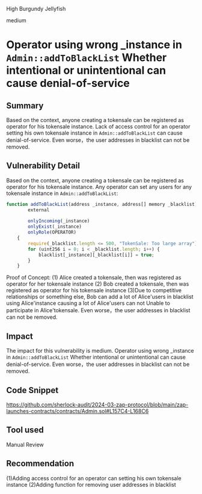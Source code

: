 High Burgundy Jellyfish

medium

# Operator using wrong _instance in `Admin::addToBlackList` Whether intentional or unintentional can cause denial-of-service

## Summary
Based on the context, anyone creating a tokensale can be registered as operator for his tokensale instance. Lack of access control for an operator setting his own tokensale instance in `Admin::addToBlackList` can cause denial-of-service. Even worse，the user addresses in blacklist can not be removed.


## Vulnerability Detail
Based on the context, anyone creating a tokensale can be registered as operator for his tokensale instance. Any operator can set any users for any tokensale instance in `Admin::addToBlackList`:
```javascript
function addToBlackList(address _instance, address[] memory _blacklist)
        external
        
        onlyIncoming(_instance)
        onlyExist(_instance)
        onlyRole(OPERATOR)
    {
        require(_blacklist.length <= 500, "TokenSale: Too large array");
        for (uint256 i = 0; i < _blacklist.length; i++) {
            blacklist[_instance][_blacklist[i]] = true;
        }
    }

```
Proof of Concept:
(1) Alice created a tokensale, then was registered as operator for her tokensale instance
(2) Bob created a tokensale, then was registered as operator for his tokensale instance
(3)Due to competitive relationships or something else, Bob can add a lot of Alice'users in blacklist using  Alice'instance causing a lot of Alice'users can not Unable to participate in Alice'tokensale. Even worse，the user addresses in blacklist can not be removed.

## Impact
The impact for this vulnerability is medium. Operator using wrong _instance in `Admin::addToBlackList` Whether intentional or unintentional can cause denial-of-service. Even worse，the user addresses in blacklist can not be removed.


## Code Snippet
https://github.com/sherlock-audit/2024-03-zap-protocol/blob/main/zap-launches-contracts/contracts/Admin.sol#L157C4-L168C6
## Tool used

Manual Review

## Recommendation
(1)Adding access control for an operator can setting his own tokensale instance
(2)Adding function for removing user addresses in blacklist

